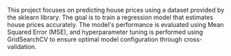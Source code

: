This project focuses on predicting house prices using a dataset provided by the sklearn library. 
The goal is to train a regression model that estimates house prices accurately. 
The model's performance is evaluated using Mean Squared Error (MSE), and hyperparameter tuning is performed using GridSearchCV to ensure optimal model configuration through cross-validation.
